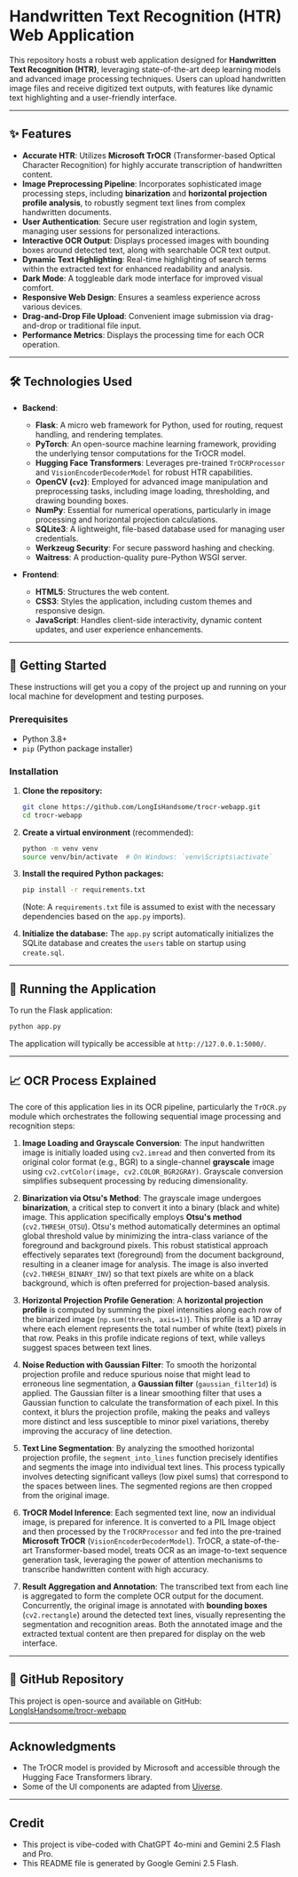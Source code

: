# Handwritten Text Recognition (HTR) Web Application

This repository hosts a robust web application designed for **Handwritten Text Recognition (HTR)**, leveraging state-of-the-art deep learning models and advanced image processing techniques. Users can upload handwritten image files and receive digitized text outputs, with features like dynamic text highlighting and a user-friendly interface.

-----

## ✨ Features

  * **Accurate HTR**: Utilizes **Microsoft TrOCR** (Transformer-based Optical Character Recognition) for highly accurate transcription of handwritten content.
  * **Image Preprocessing Pipeline**: Incorporates sophisticated image processing steps, including **binarization** and **horizontal projection profile analysis**, to robustly segment text lines from complex handwritten documents.
  * **User Authentication**: Secure user registration and login system, managing user sessions for personalized interactions.
  * **Interactive OCR Output**: Displays processed images with bounding boxes around detected text, along with searchable OCR text output.
  * **Dynamic Text Highlighting**: Real-time highlighting of search terms within the extracted text for enhanced readability and analysis.
  * **Dark Mode**: A toggleable dark mode interface for improved visual comfort.
  * **Responsive Web Design**: Ensures a seamless experience across various devices.
  * **Drag-and-Drop File Upload**: Convenient image submission via drag-and-drop or traditional file input.
  * **Performance Metrics**: Displays the processing time for each OCR operation.

-----

## 🛠️ Technologies Used

  * **Backend**:

      * **Flask**: A micro web framework for Python, used for routing, request handling, and rendering templates.
      * **PyTorch**: An open-source machine learning framework, providing the underlying tensor computations for the TrOCR model.
      * **Hugging Face Transformers**: Leverages pre-trained `TrOCRProcessor` and `VisionEncoderDecoderModel` for robust HTR capabilities.
      * **OpenCV (`cv2`)**: Employed for advanced image manipulation and preprocessing tasks, including image loading, thresholding, and drawing bounding boxes.
      * **NumPy**: Essential for numerical operations, particularly in image processing and horizontal projection calculations.
      * **SQLite3**: A lightweight, file-based database used for managing user credentials.
      * **Werkzeug Security**: For secure password hashing and checking.
      * **Waitress**: A production-quality pure-Python WSGI server.

  * **Frontend**:

      * **HTML5**: Structures the web content.
      * **CSS3**: Styles the application, including custom themes and responsive design.
      * **JavaScript**: Handles client-side interactivity, dynamic content updates, and user experience enhancements.

-----

## 🚀 Getting Started

These instructions will get you a copy of the project up and running on your local machine for development and testing purposes.

### Prerequisites

  * Python 3.8+
  * `pip` (Python package installer)

### Installation

1.  **Clone the repository:**

    ```bash
    git clone https://github.com/LongIsHandsome/trocr-webapp.git
    cd trocr-webapp
    ```

2.  **Create a virtual environment** (recommended):

    ```bash
    python -m venv venv
    source venv/bin/activate  # On Windows: `venv\Scripts\activate`
    ```

3.  **Install the required Python packages:**

    ```bash
    pip install -r requirements.txt
    ```

    (Note: A `requirements.txt` file is assumed to exist with the necessary dependencies based on the `app.py` imports).

4.  **Initialize the database:**
    The `app.py` script automatically initializes the SQLite database and creates the `users` table on startup using `create.sql`.

-----

## 🏃 Running the Application

To run the Flask application:

```bash
python app.py
```

The application will typically be accessible at `http://127.0.0.1:5000/`.

-----

## 📈 OCR Process Explained

The core of this application lies in its OCR pipeline, particularly the `TrOCR.py` module which orchestrates the following sequential image processing and recognition steps:

1.  **Image Loading and Grayscale Conversion**: The input handwritten image is initially loaded using `cv2.imread` and then converted from its original color format (e.g., BGR) to a single-channel **grayscale** image using `cv2.cvtColor(image, cv2.COLOR_BGR2GRAY)`. Grayscale conversion simplifies subsequent processing by reducing dimensionality.

2.  **Binarization via Otsu's Method**: The grayscale image undergoes **binarization**, a critical step to convert it into a binary (black and white) image. This application specifically employs **Otsu's method** (`cv2.THRESH_OTSU`). Otsu's method automatically determines an optimal global threshold value by minimizing the intra-class variance of the foreground and background pixels. This robust statistical approach effectively separates text (foreground) from the document background, resulting in a cleaner image for analysis. The image is also inverted (`cv2.THRESH_BINARY_INV`) so that text pixels are white on a black background, which is often preferred for projection-based analysis.

3.  **Horizontal Projection Profile Generation**: A **horizontal projection profile** is computed by summing the pixel intensities along each row of the binarized image (`np.sum(thresh, axis=1)`). This profile is a 1D array where each element represents the total number of white (text) pixels in that row. Peaks in this profile indicate regions of text, while valleys suggest spaces between text lines.

4.  **Noise Reduction with Gaussian Filter**: To smooth the horizontal projection profile and reduce spurious noise that might lead to erroneous line segmentation, a **Gaussian filter** (`gaussian_filter1d`) is applied. The Gaussian filter is a linear smoothing filter that uses a Gaussian function to calculate the transformation of each pixel. In this context, it blurs the projection profile, making the peaks and valleys more distinct and less susceptible to minor pixel variations, thereby improving the accuracy of line detection.

5.  **Text Line Segmentation**: By analyzing the smoothed horizontal projection profile, the `segment_into_lines` function precisely identifies and segments the image into individual text lines. This process typically involves detecting significant valleys (low pixel sums) that correspond to the spaces between lines. The segmented regions are then cropped from the original image.

6.  **TrOCR Model Inference**: Each segmented text line, now an individual image, is prepared for inference. It is converted to a PIL Image object and then processed by the `TrOCRProcessor` and fed into the pre-trained **Microsoft TrOCR** (`VisionEncoderDecoderModel`). TrOCR, a state-of-the-art Transformer-based model, treats OCR as an image-to-text sequence generation task, leveraging the power of attention mechanisms to transcribe handwritten content with high accuracy.

7.  **Result Aggregation and Annotation**: The transcribed text from each line is aggregated to form the complete OCR output for the document. Concurrently, the original image is annotated with **bounding boxes** (`cv2.rectangle`) around the detected text lines, visually representing the segmentation and recognition areas. Both the annotated image and the extracted textual content are then prepared for display on the web interface.

-----

## 🔗 GitHub Repository

This project is open-source and available on GitHub:
[LongIsHandsome/trocr-webapp](https://www.google.com/search?q=https://github.com/LongIsHandsome/trocr-webapp)

-----

## Acknowledgments

  * The TrOCR model is provided by Microsoft and accessible through the Hugging Face Transformers library.
  * Some of the UI components are adapted from [Uiverse](https://uiverse.io/).

-----

## Credit

  * This project is vibe-coded with ChatGPT 4o-mini and Gemini 2.5 Flash and Pro.
  * This README file is generated by Google Gemini 2.5 Flash.